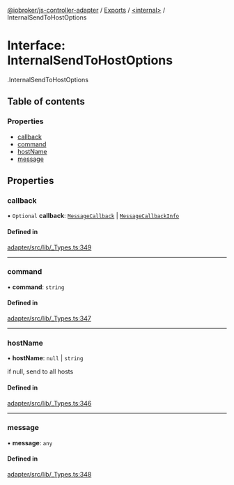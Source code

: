[@iobroker/js-controller-adapter](../README.md) / [Exports](../modules.md) / [<internal\>](../modules/internal_.md) / InternalSendToHostOptions

# Interface: InternalSendToHostOptions

[<internal>](../modules/internal_.md).InternalSendToHostOptions

## Table of contents

### Properties

- [callback](internal_.InternalSendToHostOptions.md#callback)
- [command](internal_.InternalSendToHostOptions.md#command)
- [hostName](internal_.InternalSendToHostOptions.md#hostname)
- [message](internal_.InternalSendToHostOptions.md#message)

## Properties

### callback

• `Optional` **callback**: [`MessageCallback`](../modules/internal_.md#messagecallback) \| [`MessageCallbackInfo`](internal_.MessageCallbackInfo.md)

#### Defined in

[adapter/src/lib/_Types.ts:349](https://github.com/ioBroker/ioBroker.js-controller/blob/78752620/packages/adapter/src/lib/_Types.ts#L349)

___

### command

• **command**: `string`

#### Defined in

[adapter/src/lib/_Types.ts:347](https://github.com/ioBroker/ioBroker.js-controller/blob/78752620/packages/adapter/src/lib/_Types.ts#L347)

___

### hostName

• **hostName**: ``null`` \| `string`

if null, send to all hosts

#### Defined in

[adapter/src/lib/_Types.ts:346](https://github.com/ioBroker/ioBroker.js-controller/blob/78752620/packages/adapter/src/lib/_Types.ts#L346)

___

### message

• **message**: `any`

#### Defined in

[adapter/src/lib/_Types.ts:348](https://github.com/ioBroker/ioBroker.js-controller/blob/78752620/packages/adapter/src/lib/_Types.ts#L348)
